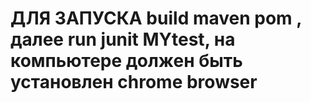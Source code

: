 # ДЛЯ ЗАПУСКА build maven pom , далее run junit MYtest, на компьютере должен быть установлен chrome browser
